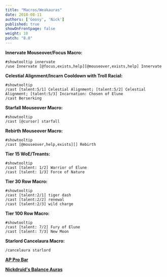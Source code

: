 ```yaml
---
title: "Macros/Weakauras"
date: 2018-08-11
authors: ['Goosy', 'Nick']
published: true
showOnFrontpage: false
weight: 10
patch: "8.0"
---
```


**Innervate Mouseover/Focus Macro:**

```
#showtooltip innervate
/use Innervate [@focus,exists,help][@mouseover,exists,help] Innervate
```

**Celestial Alignment/Incarn Cooldown with Troll Racial:**

```
#showtooltip
/cast [talent:5/1] Celestial Alignment; [talent:5/2] Celestial Alignment; [talent:5/3] Incarnation: Chosen of Elune
/cast Berserking
```

**Starfall Mouseover Macro:**

```
#showtooltip
/cast [@cursor] starfall
```

**Rebirth Mouseover Macro:**

```
#showtooltip
/cast [@mouseover,help,exists][] Rebirth
```

**Tier 15 WoE/Treants:**

```
#showtooltip
/cast [talent: 1/2] Warrior of Elune
/cast [talent: 1/3] Force of Nature
```

**Tier 30 Row Macro:**

```
#showtooltip
/cast [talent:2/1] tiger dash
/cast [talent:2/2] renewal
/cast [talent:2/3] wild charge
```
 
 **Tier 100 Row Macro:**

```
#showtooltip
/cast [talent: 7/2] Fury of Elune
/cast [talent: 7/3] New Moon
```

**Starlord Cancelaura Macro:**

```
/cancelaura starlord
```

**[AP Pro Bar](https://wago.io/4y7qKOBVW)**



**[Nickdruid's Balance Auras](https://wago.io/HJQsdOyIm)**



